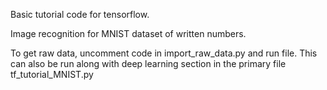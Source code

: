 Basic tutorial code for tensorflow.  

Image recognition for MNIST dataset of written numbers.

To get raw data, uncomment code in import_raw_data.py and run file.  This can also be run along with deep learning section in the primary file tf_tutorial_MNIST.py
